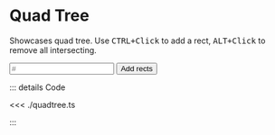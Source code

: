# Quad Tree

<script setup lang="ts">
import { ref, watchEffect, onUnmounted } from 'vue';
import { QuadTreeApp } from './quadtree';
import { Rect, WGLDriver } from '../../src';

const canvas = ref<HTMLCanvasElement>();
const diag = ref<HTMLElement>();

const count = ref(40);

let app: QuadTreeApp | undefined;

watchEffect(async () => {
    const c = canvas.value
    const d = diag.value

    if (!c || !d) {
        return;
    }

    const driver = await WGLDriver.fromCanvas(c);

    app = new QuadTreeApp(c, driver);

    await app.initializeAndStart();
})

onUnmounted(() => app?.stop());

function add() {
    app?.addRects(count.value)
}
</script>

Showcases quad tree. Use <kbd>CTRL+Click</kbd> to add a rect, <kbd>ALT+Click</kbd> to remove all intersecting.

<section ref="diag"></section>

<section>
    <canvas class="sample-canvas" ref="canvas" tabindex="0"></canvas>
</section>

<section class="sample-controls">
    <input type="text" placeholder="#" v-model="count" min="1">
    <button @click="add">Add rects</button>
</section>

::: details Code

<<< ./quadtree.ts

:::
